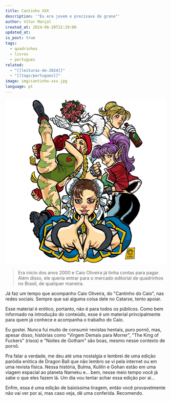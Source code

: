 ```yaml
---
title: Cantinho XXX
description: '"Eu era jovem e precisava da grana"'
author: Vítor Marçal
created_at: 2024-06-20T22:29:00
updated_at: 
is_post: true
tags:
  - quadrinhos
  - livros
  - portugues
related:
  - "[[leituras-de-2024]]"
  - "[[tags/portugues]]"
image: img/cantinho-xxx.jpg
language: pt
---
```


![cantinho-xxx](img/cantinho-xxx.jpg)
>Era início dos anos 2000 e Caio Oliveira já tinha contas para pagar. Além disso, ele queria entrar para o mercado editorial de quadrinhos no Brasil, de qualquer maneira.

Já faz um tempo que acompanho Caio Oliveira, do "Cantinho do Caio", nas redes sociais. Sempre que sai alguma coisa dele no Catarse, tento apoiar.

Esse material é erótico, portanto, não é para todos os públicos. Como bem informado na introdução do conteúdo, esse é um material principalmente para quem já conhece e acompanha o trabalho do Caio.

Eu gostei. Nunca fui muito de consumir revistas hentais, puro pornô, mas, apesar disso, histórias como "Virgem Demais para Morrer", "The King of Fuckers" (risos) e "Noites de Gotham" são boas, mesmo nesse contexto de pornô.

Pra falar a verdade, me deu até uma nostalgia e lembrei de uma edição paródia erótica de Dragon Ball que não lembro se vi pela internet ou em uma revista física. Nessa história, Bulma, Kulilin e Gohan estão em uma viagem espacial ao planeta Nameku e... bem, nesse meio tempo você já sabe o que eles fazem lá. Um dia vou tentar achar essa edição por aí...

Enfim, essa é uma edição de baixíssima tiragem, então você provavelmente não vai ver por aí, mas caso veja, dê uma conferida. Recomendo.